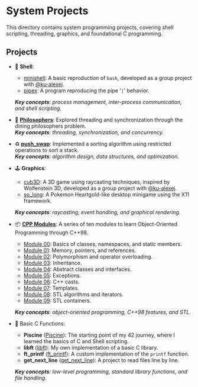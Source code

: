 # System Projects

This directory contains system programming projects, covering shell scripting, threading, graphics, and foundational C programming.

## Projects

- 🐚 **Shell**:
	- [minishell](https://github.com/42mates/minishell/): A basic reproduction of `bash`, developed as a group project with [@ku-alexej](https://github.com/ku-alexej).  
	- [pipex](./pipex/): A program reproducing the pipe '`|`' behavior.  

	_**Key concepts**: process management, inter-process communication, and shell scripting._

- 🧵 [**Philosophers**](./philosophers/): Explored threading and synchronization through the dining philosophers problem.   
_**Key concepts**: threading, synchronization, and concurrency._

- ♻️ [**push_swap**](./push_swap/): Implemented a sorting algorithm using restricted operations to sort a stack.   
_**Key concepts**: algorithm design, data structures, and optimization._

- 🕹️ **Graphics**:
	- [cub3D](https://github.com/42mates/cub3D): A 3D game using raycasting techniques, inspired by Wolfenstein 3D, developed as a group project with [@ku-alexej](https://github.com/ku-alexej).  
	- [so_long](./so_long/): A Pokemon Heartgold-like desktop minigame using the X11 framework.

	_**Key concepts**: raycasting, event handling, and graphical rendering._

- 📦 [**CPP Modules**](./cpp-modules/): A series of ten modules to learn Object-Oriented Programming through C++98.  
	- [Module 00](cpp-modules/00): Basics of classes, namespaces, and static members.  
	- [Module 01](cpp-modules/01): Memory, pointers, and references.  
	- [Module 02](cpp-modules/02): Polymorphism and operator overloading.  
	- [Module 03](cpp-modules/03): Inheritance.  
	- [Module 04](cpp-modules/04): Abstract classes and interfaces.  
	- [Module 05](cpp-modules/05): Exceptions.  
	- [Module 06](cpp-modules/06): C++ casts.  
	- [Module 07](cpp-modules/07): Templates.  
	- [Module 08](cpp-modules/08): STL algorithms and iterators.  
	- [Module 09](cpp-modules/09): STL containers.  

	_**Key concepts**: object-oriented programming, C++98 features, and STL._

- 🐣 Basic C Functions: 
	- **Piscine** ([Piscine](./piscine/)): The starting point of my 42 journey, where I learned the basics of C and Shell scripting.  
	- **libft** ([libft](./libft/)): My own implementation of a basic C library.  
	- **ft_printf** ([ft_printf](./printf/)): A custom implementation of the `printf` function.  
	- **get_next_line** ([get_next_line](./get_next_line/)): A project to read files line by line.    
	
	_**Key concepts**: low-level programming, standard library functions, and file handling._
